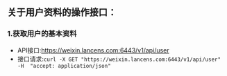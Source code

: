 ## 关于用户资料的操作接口：

### 1.获取用户的基本资料

* API接口:https://weixin.lancens.com:6443/v1/api/user
* 接口请求:`curl -X GET "https://weixin.lancens.com:6443/v1/api/user" -H  "accept: application/json"`



